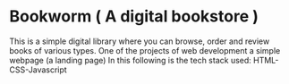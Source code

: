 # Bookworm ( A digital bookstore )

This is a simple digital library where you can browse, order and review books of various types.
One of the projects of web development a simple webpage (a landing page)
In this following is the tech stack used:
HTML-CSS-Javascript
